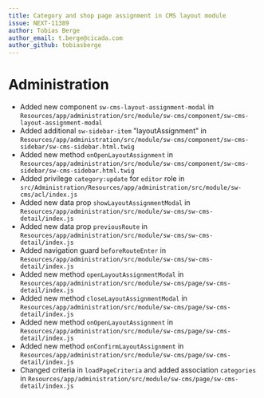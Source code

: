 ```yaml
---
title: Category and shop page assignment in CMS layout module
issue: NEXT-11389
author: Tobias Berge
author_email: t.berge@cicada.com 
author_github: tobiasberge
---
```

# Administration
* Added new component `sw-cms-layout-assignment-modal` in `Resources/app/administration/src/module/sw-cms/component/sw-cms-layout-assignment-modal`
* Added additional `sw-sidebar-item` "layoutAssignment" in `Resources/app/administration/src/module/sw-cms/component/sw-cms-sidebar/sw-cms-sidebar.html.twig`
* Added new method `onOpenLayoutAssignment` in `Resources/app/administration/src/module/sw-cms/component/sw-cms-sidebar/sw-cms-sidebar.html.twig`
* Added privilege `category:update` for `editor` role in `src/Administration/Resources/app/administration/src/module/sw-cms/acl/index.js`
* Added new data prop `showLayoutAssignmentModal` in `Resources/app/administration/src/module/sw-cms/sw-cms-detail/index.js`
* Added new data prop `previousRoute` in `Resources/app/administration/src/module/sw-cms/sw-cms-detail/index.js`
* Added navigation guard `beforeRouteEnter` in `Resources/app/administration/src/module/sw-cms/sw-cms-detail/index.js`
* Added new method `openLayoutAssignmentModal` in `Resources/app/administration/src/module/sw-cms/page/sw-cms-detail/index.js`
* Added new method `closeLayoutAssignmentModal` in `Resources/app/administration/src/module/sw-cms/page/sw-cms-detail/index.js`
* Added new method `onOpenLayoutAssignment` in `Resources/app/administration/src/module/sw-cms/page/sw-cms-detail/index.js`
* Added new method `onConfirmLayoutAssignment` in `Resources/app/administration/src/module/sw-cms/page/sw-cms-detail/index.js`
* Changed criteria in `loadPageCriteria` and added association `categories` in `Resources/app/administration/src/module/sw-cms/page/sw-cms-detail/index.js`
